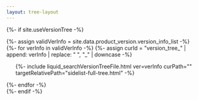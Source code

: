 ```yaml
---
layout: tree-layout
---
```


{%- if site.useVersionTree -%}
    <div id="version_tree_list">
        {%- assign validVerInfo = site.data.product_version.version_info_list -%}
        {%- for verInfo in validVerInfo -%}
            {%- assign curId = "version_tree_" | append: verInfo | replace: " ", "_" | downcase -%}
            <ul class="version-tree-container" id="{{ curId }}">
            {%- include liquid_searchVersionTreeFile.html ver=verInfo curPath="" targetRelativePath="sidelist-full-tree.html" -%}
            </ul>
        {%- endfor -%}
        <span id="complete_loading_tree"></span>
    </div>
{%- endif -%}
